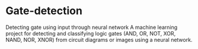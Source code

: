 # Gate-detection
Detecting gate using input through neural network
A machine learning project for detecting and classifying logic gates (AND, OR, NOT, XOR, NAND, NOR, XNOR) from circuit diagrams or images using a neural network.
